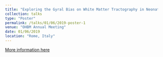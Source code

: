```yaml
---
title: "Exploring the Gyral Bias on White Matter Tractography in Neonates"
collection: talks
type: "Poster"
permalink: /talks/01/06/2019-poster-1
venue: "OHBM Annual Meeting"
date: 01/06/2019
location: "Rome, Italy"
---
```


[More information here](http://ethompson93.github.io/files/poster_gb.pdf)
